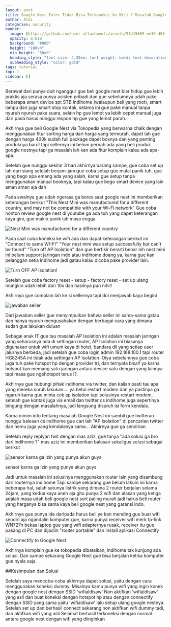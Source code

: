 ```yaml
---
layout: post
title: Google Nest Inter Tidak Bisa Terkoneksi ke Wifi ? Masalah Google Nest "Connect to same Wi-Fi"
author: Aldi
categories: security
banner:
  image: [https://github.com/user-attachments/assets/98415669-ee19-405f-95c2-d6000a550bb9](https://cdn.shopify.com/s/files/1/0071/9408/3394/products/Google_Mini_Grey.jpg?v=1597747655)
  opacity: 0.618
  background: "#000"
  height: "100vh"
  min_height: "38vh"
  heading_style: "font-size: 4.25em; font-weight: bold; text-decoration: underline"
  subheading_style: "color: gold"
tags: tutorial
top: 1
sidebar: []
---
```


Berawal dari punya duit nganggur gue beli google nest biar hidup gue lebih praktis aja serasa punya asisten pribadi dan gue sebelumnya udah pake beberapa smart device spt STB Indihome (walaupun beli yang root), smart lampu dan juga smart stop kontak, selama ini gue pake manual tanpa nyuruh nyuruh pake suara, selain hp gue lemot ya lebih cepet manual juga dari pada harus nunggu respon hp gue yang lemot parah.



Akhirnya gue beli Google Nest via Tokopedia yang berwarna chalk dengan menggunakan fitur sorting harga dari harga yang termurah, dapet lah gue dengan harga 400k sudah full package dapet boxnya dan yang penting produknya baru! tapi sellernya ini belom pernah ada yang beli produk google nestnya tapi ga masalah lah kan ada fitur komplain kalau ada apa-apa.

Setelah gue nunggu sekitar 3 hari akhirnya barang sampe, gue coba set up lah dari siang setelah berjam-jam gue coba setup gue mulai panik tuh, gue yang bego apa emang ada yang salah, karna gue setup tanpa menggunakan manual booknya, tapi kalau gue bego smart device yang lain aman aman aja dah

Pada awalnya gue udah ngerasa ga beres saat google nest ini memberikan keterangan berikut "This Nest Mini was manufactured for a different country, and may not be compatible with your Wi-Fi network" 
Gue coba nonton review google nest di youtube ga ada tuh yang dapet keterangan kaya gini, gue makin panik lah masa engga.

![Nest Mini was manufactured for a different country](https://blogger.googleusercontent.com/img/b/R29vZ2xl/AVvXsEgsqo-gvw0DEraGfjxkFKSUyDNs5YsS9km3BqmKu6AOJc1v9r6nM9EE3CrMxzAFuowaAStHqmcTwJv7tSPHyaq04yjQEbXiJsrcHYDrqNVdNlrQb0Zu_NhdTCv4oinhG2CRyJrzGiv-BCX9/w242-h430/image.png)

Pada saat coba koneksi ke wifi ada dan dapat keterangan berikut ini "Connect to same WI-FI" "Your nest mini was setup successfully but can't be found" "Turn off AP Isolation" dan gue berfikir berarti benar nih nest mini ini belum support jaringan indo atau indihome doang ya, karna gue kan pelanggan setia indihome jadi gatau kalau dicoba pake provider lain.

![Turn OFF AP Isolation!](https://blogger.googleusercontent.com/img/b/R29vZ2xl/AVvXsEg5nJ0HheSPxlpfJyMbFQTsmbUTKxJHNabsuNCGvkZtVsKbNEreuNyc_rs7_NOyP6s89znLFXxsVRTbIU3wx23UXSg2C36DzaOCZspUsfitCQoOqSiMsu1fVq_TPEQZ9El_c0ml_CMOvfwV/w276-h490/image.png)

Setelah gue coba factory reset - setup - factory reset - set up ulang mungkin udah lebih dari 10x dan hasilnya pun nihil!

Akhirnya gue complain lah ke si sellernya tapi doi menjawab kaya begini

![jawaban seller](https://blogger.googleusercontent.com/img/b/R29vZ2xl/AVvXsEgD-NBCgJrWVhpq6ZYRM6kIV3CagXL_Jr71UjBpzEvOT1vnMONLfdQTrttSMfmzXhwQ6f6l5FBp9kh-VqEva2xmJJTNbeczCEbVByc4J0k6fmF5oVVnO_kO3yV336p6GHLlk8vvvRb7imDR/w417-h284/image.png)

Dari jawaban seller gue menyimpulkan bahwa seller ini sama-sama gatau dan hanya nyuruh mengusahakan dengan berbagai cara yang dimana sudah gue lakukan duluan

Sebagai anak IT gue tau masalah AP Isolation ini adalah masalah jaringan yang seharusnya ada di settingan router, AP Isolation ini biasanya digunakan untuk wifi umum kaya di hotel, bandara dll yang setiap user jalurnya berbeda, jadi setelah gue coba login admin 192.168.100.1 tapi router HG8245A ini tidak ada settingan AP Isolation. Oiya sebelumnya gue coba juga tuh pake hotspot hp dengan provider tri, dan ternyata bisa!! ya karna hotspot kan memang satu jaringan antara device satu dengan yang lainnya tapi masa gue ngehotspot terus !?.

Akhirnya gue hubungi pihak indihome via twitter, dan kalian pasti tau apa yang mereka suruh lakukan.... ya betul restart modem dan ya pastinya ga ngaruh karna gue minta cek ap isolation tapi solusinya restart modem, setelah gue kontak juga via email dan twitter cs indihome juga sepertinya bingung dengan masalahnya, jadi langsung disuruh isi form kendala.

Karna minim info tentang masalah Google Nest ini sambil gue twitteran nunggu balesan cs indihome gue cari lah "AP Isolation" di pencarian twitter dan nemu juga yang kendalanya sama... Akhirnya gue ga sendirian

Setelah reply replyan twit dengan mas aziz, gue tanya "ada solusi ga bro dari indihome ?" mas aziz ini memberikan balasan sekaligus solusi sebagai berikut 

![sensor karna ga izin yang punya akun guys](https://blogger.googleusercontent.com/img/b/R29vZ2xl/AVvXsEjupYaycW-y2qv2pQYF3hg2vcQYIJwGy3eeTYjsH5iuFbKjTBVyylAbls65g5zLCZ9AKi_XeKEICMEtAB6oLGGxNSJhX2PVtmhR2lQ2tp6x5Q0vtiJfR_cPuR_nmRNAxQjxQnpA9w6Eg384/w519-h219/image.png)

sensor karna ga izin yang punya akun guys

Jadi untuk masalah ini solusinya menggunakan router lain yang disambung dari routernya indihome
Tapi sampe sekarang gue belum lakuin ini karna beberapa hal, salah satunya listrik yang dimana 2 router berjalan selama 24jam, yang kedua kaya aneh aja gitu punya 2 wifi dan alasan yang ketiga adalah masa udah beli google nest sort paling murah jadi harus beli router yang harganya bisa sama kaya beli google nest yang garansi indo.

Akhirnya gue punya ide daripada harus beli ye kan mending gue buat wifi sendiri aja ngandalin komputer gue, karna punya receiver wifi merk tp-link WN727n bekas laptop gue yang wifi adapternya rusak, receiver itu gue pasang di PC dan dijadiin "router portable" dan install aplikasi Connectify

![Connectify to Google Nest](https://blogger.googleusercontent.com/img/b/R29vZ2xl/AVvXsEgImb_vnfGvPhL4zB5spamb17pcb880IdHTzinsYP0p7ZTh_za6mV86c205wIEb0iehHb4wGyz-DSD_ecxTRT7Ttfm7rNTxl2hf2WfqIwMgaVZM_fCw276CRLrldYhYuhWwkU-F4JPWugKd/w258-h466/image.png)

Akhirnya komplain gue ke tokopedia dibatalkan, indihome tak kunjung ada solusi. Dan sampe sekarang Google Nest gue bisa berjalan ketika komputer gue nyala saja.

##Kesimpulan dan Solusi

Setelah saya mencoba-coba akhirnya dapet solusi, yaitu dengan cara menggunakan koneksi dummy.
Misalnya kamu punya wifi yang ingin konek dengan google nest dengan SSID 'wifialdisaw'
Non aktifkan 'wifialdisaw' yang asli dan buat koneksi dengan hotspot hp atau dengan connectify dengan SSID yang sama yaitu 'wifialdisaw' lalu setup ulang google nestnya.
Setelah set up dan berhasil connect sekarang non aktifkan wifi dummy tadi, dan aktifkan wifi yang asli
Selamat berhasil terkoneksi dengan normal antara google nest dengan wifi yang diinginkan
